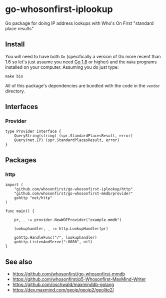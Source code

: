 # go-whosonfirst-iplookup

Go package for doing IP address lookups with Who's On First "standard place results"

## Install

You will need to have both `Go` (specifically a version of Go more recent than 1.6 so let's just assume you need [Go 1.8](https://golang.org/dl/) or higher) and the `make` programs installed on your computer. Assuming you do just type:

```
make bin
```

All of this package's dependencies are bundled with the code in the `vendor` directory.

## Interfaces

### Provider

```
type Provider interface {
	QueryString(string) (spr.StandardPlacesResult, error)
	Query(net.IP) (spr.StandardPlacesResult, error)
}
```

## Packages

### http

```
import (
	"github.com/whosonfirst/go-whosonfirst-iplookup/http"
	"github.com/whosonfirst/go-whosonfirst-mmdb/provider"
	gohttp "net/http"
)

func main() {

	pr, _ := provider.NewWOFProvider("example.mmdb")

	lookuphandler, _ := http.LookupHandler(pr)

	gohttp.HandleFunc("/", lookuphandler)
	gohttp.ListenAndServe(":8080", nil)
}
```

## See also

* https://github.com/whosonfirst/go-whosonfirst-mmdb
* https://github.com/whosonfirst/p5-Whosonfirst-MaxMind-Writer
* https://github.com/oschwald/maxminddb-golang
* https://dev.maxmind.com/geoip/geoip2/geolite2/
